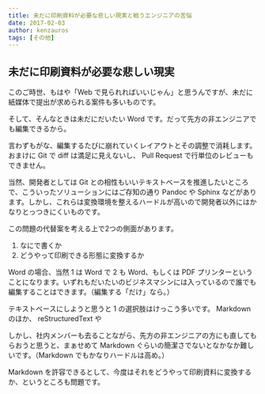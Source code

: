 ```yaml
---
title: 未だに印刷資料が必要な悲しい現実と戦うエンジニアの苦悩
date: 2017-02-03
author: kenzauros
tags: [その他]
---
```


## 未だに印刷資料が必要な悲しい現実

このご時世、もはや「Web で見られればいいじゃん」と思うんですが、未だに紙媒体で提出が求められる案件も多いものです。

そして、そんなときは未だにだいたい Word です。だって先方の非エンジニアでも編集できるから。

言わずもがな、編集するたびに崩れていくレイアウトとその調整で消耗します。おまけに Git で diff は満足に見えないし、 Pull Request で行単位のレビューもできません。

当然、開発者としては Git との相性もいいテキストベースを推進したいところで、こういったソリューションにはご存知の通り Pandoc や Sphinx などがあります。しかし、これらは変換環境を整えるハードルが高いので開発者以外にはかなりとっつきにくいものです。

この問題の代替案を考える上で2つの側面があります。

1. なにで書くか
1. どうやって印刷できる形態に変換するか

Word の場合、当然 1 は Word で 2 も Word、もしくは PDF プリンターということになります。いずれもだいたいのビジネスマシンには入っているので誰でも編集することはできます。（編集する「だけ」なら。）

テキストベースにしようと思うと 1 の選択肢はけっこう多いです。 Markdown のほか、 reStructuredText や

しかし、社内メンバーも去ることながら、先方の非エンジニアの方にも直してもらおうと思うと、まぁせめて Markdown ぐらいの簡潔さでないとなかなか難しいです。（Markdown でもかなりハードルは高め。）

Markdown を許容できるとして、今度はそれをどうやって印刷資料に変換するか、というところも問題です。